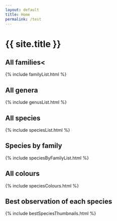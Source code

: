 ```yaml
---
layout: default
title: Home
permalink: /test
---
```


# {{ site.title }}</h1>

## All families<

{% include familyList.html %}

## All genera

{% include genusList.html %}

## All species

{% include speciesList.html %}

## Species by family

{% include speciesByFamilyList.html %}

## All colours

{% include speciesColours.html %}

## Best observation of each species

{% include bestSpeciesThumbnails.html %}
